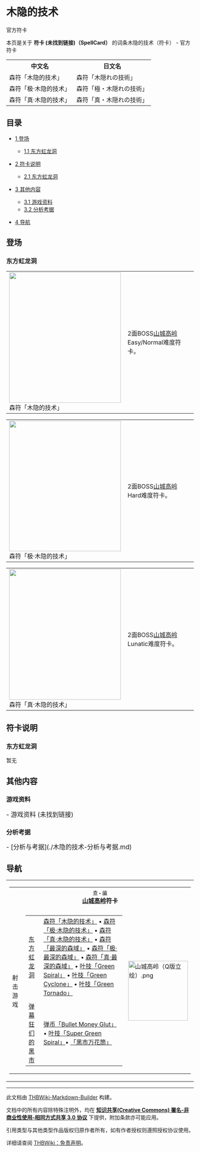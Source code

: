 # 木隐的技术

<!-- source html: G:\repos\THBWiki-Markdown-Builder\THBWikiMarkdown\Temp\main\a\ae\ns0%3A%E6%9C%A8%E9%9A%90%E7%9A%84%E6%8A%80%E6%9C%AF.html -->

官方符卡

本页是关于 **符卡 (未找到链接)（SpellCard）** 的词条木隐的技术（符卡） - 官方符卡

<table>

<tbody><tr>
<th>中文名</th>
<th>日文名
</th></tr>
<tr>
<td>森符「木隐的技术」</td>
<td>森符「木隠れの技術」
</td></tr>
<tr>
<td>森符「极·木隐的技术」</td>
<td>森符「極・木隠れの技術」
</td></tr>
<tr>
<td>森符「真·木隐的技术」</td>
<td>森符「真・木隠れの技術」
</td></tr></tbody></table>


## 目录

- [1 登场](#登场)

  - [1.1 东方虹龙洞](#东方虹龙洞)



- [2 符卡说明](#符卡说明)

  - [2.1 东方虹龙洞](#东方虹龙洞_2)



- [3 其他内容](#其他内容)

  - [3.1 游戏资料](#游戏资料)
  - [3.2 分析考据](#分析考据)



- [4 导航](#导航)




## 登场
### 东方虹龙洞

<table>

<tbody><tr>
<td><div class="thumb tleft"><div class="thumbinner" style="width:302px;"><a href="./文件-森符「木隐的技术」（虹龙洞）.png.md" class="image"><img alt="" src="https://upload.thwiki.cc/thumb/2/24/%E6%A3%AE%E7%AC%A6%E3%80%8C%E6%9C%A8%E9%9A%90%E7%9A%84%E6%8A%80%E6%9C%AF%E3%80%8D%EF%BC%88%E8%99%B9%E9%BE%99%E6%B4%9E%EF%BC%89.png/300px-%E6%A3%AE%E7%AC%A6%E3%80%8C%E6%9C%A8%E9%9A%90%E7%9A%84%E6%8A%80%E6%9C%AF%E3%80%8D%EF%BC%88%E8%99%B9%E9%BE%99%E6%B4%9E%EF%BC%89.png" decoding="async" loading="lazy" width="300" height="350" class="thumbimage" srcset="https://upload.thwiki.cc/thumb/2/24/%E6%A3%AE%E7%AC%A6%E3%80%8C%E6%9C%A8%E9%9A%90%E7%9A%84%E6%8A%80%E6%9C%AF%E3%80%8D%EF%BC%88%E8%99%B9%E9%BE%99%E6%B4%9E%EF%BC%89.png/450px-%E6%A3%AE%E7%AC%A6%E3%80%8C%E6%9C%A8%E9%9A%90%E7%9A%84%E6%8A%80%E6%9C%AF%E3%80%8D%EF%BC%88%E8%99%B9%E9%BE%99%E6%B4%9E%EF%BC%89.png 1.5x, https://upload.thwiki.cc/thumb/2/24/%E6%A3%AE%E7%AC%A6%E3%80%8C%E6%9C%A8%E9%9A%90%E7%9A%84%E6%8A%80%E6%9C%AF%E3%80%8D%EF%BC%88%E8%99%B9%E9%BE%99%E6%B4%9E%EF%BC%89.png/600px-%E6%A3%AE%E7%AC%A6%E3%80%8C%E6%9C%A8%E9%9A%90%E7%9A%84%E6%8A%80%E6%9C%AF%E3%80%8D%EF%BC%88%E8%99%B9%E9%BE%99%E6%B4%9E%EF%BC%89.png 2x" data-file-width="768" data-file-height="896"></a>  <div class="thumbcaption"><div class="magnify"><a href="./文件-森符「木隐的技术」（虹龙洞）.png.md" class="internal" title="放大"></a></div>森符「木隐的技术」</div></div></div>
</td>
<td>
<p>2面BOSS<a href="./山城高岭.md" title="山城高岭">山城高岭</a>Easy/Normal难度符卡。
</p>
</td></tr></tbody></table>



  
  

  


<table>

<tbody><tr>
<td><div class="thumb tleft"><div class="thumbinner" style="width:302px;"><a href="./文件-森符「极·木隐的技术」（虹龙洞）.png.md" class="image"><img alt="" src="https://upload.thwiki.cc/thumb/1/1b/%E6%A3%AE%E7%AC%A6%E3%80%8C%E6%9E%81%C2%B7%E6%9C%A8%E9%9A%90%E7%9A%84%E6%8A%80%E6%9C%AF%E3%80%8D%EF%BC%88%E8%99%B9%E9%BE%99%E6%B4%9E%EF%BC%89.png/300px-%E6%A3%AE%E7%AC%A6%E3%80%8C%E6%9E%81%C2%B7%E6%9C%A8%E9%9A%90%E7%9A%84%E6%8A%80%E6%9C%AF%E3%80%8D%EF%BC%88%E8%99%B9%E9%BE%99%E6%B4%9E%EF%BC%89.png" decoding="async" loading="lazy" width="300" height="350" class="thumbimage" srcset="https://upload.thwiki.cc/thumb/1/1b/%E6%A3%AE%E7%AC%A6%E3%80%8C%E6%9E%81%C2%B7%E6%9C%A8%E9%9A%90%E7%9A%84%E6%8A%80%E6%9C%AF%E3%80%8D%EF%BC%88%E8%99%B9%E9%BE%99%E6%B4%9E%EF%BC%89.png/450px-%E6%A3%AE%E7%AC%A6%E3%80%8C%E6%9E%81%C2%B7%E6%9C%A8%E9%9A%90%E7%9A%84%E6%8A%80%E6%9C%AF%E3%80%8D%EF%BC%88%E8%99%B9%E9%BE%99%E6%B4%9E%EF%BC%89.png 1.5x, https://upload.thwiki.cc/thumb/1/1b/%E6%A3%AE%E7%AC%A6%E3%80%8C%E6%9E%81%C2%B7%E6%9C%A8%E9%9A%90%E7%9A%84%E6%8A%80%E6%9C%AF%E3%80%8D%EF%BC%88%E8%99%B9%E9%BE%99%E6%B4%9E%EF%BC%89.png/600px-%E6%A3%AE%E7%AC%A6%E3%80%8C%E6%9E%81%C2%B7%E6%9C%A8%E9%9A%90%E7%9A%84%E6%8A%80%E6%9C%AF%E3%80%8D%EF%BC%88%E8%99%B9%E9%BE%99%E6%B4%9E%EF%BC%89.png 2x" data-file-width="814" data-file-height="950"></a>  <div class="thumbcaption"><div class="magnify"><a href="./文件-森符「极·木隐的技术」（虹龙洞）.png.md" class="internal" title="放大"></a></div>森符「极·木隐的技术」</div></div></div>
</td>
<td>
<p>2面BOSS<a href="./山城高岭.md" title="山城高岭">山城高岭</a>Hard难度符卡。
</p>
</td></tr></tbody></table>



  
  

  


<table>

<tbody><tr>
<td><div class="thumb tleft"><div class="thumbinner" style="width:302px;"><a href="./文件-森符「真·木隐的技术」（虹龙洞）.png.md" class="image"><img alt="" src="https://upload.thwiki.cc/thumb/a/a0/%E6%A3%AE%E7%AC%A6%E3%80%8C%E7%9C%9F%C2%B7%E6%9C%A8%E9%9A%90%E7%9A%84%E6%8A%80%E6%9C%AF%E3%80%8D%EF%BC%88%E8%99%B9%E9%BE%99%E6%B4%9E%EF%BC%89.png/300px-%E6%A3%AE%E7%AC%A6%E3%80%8C%E7%9C%9F%C2%B7%E6%9C%A8%E9%9A%90%E7%9A%84%E6%8A%80%E6%9C%AF%E3%80%8D%EF%BC%88%E8%99%B9%E9%BE%99%E6%B4%9E%EF%BC%89.png" decoding="async" loading="lazy" width="300" height="350" class="thumbimage" srcset="https://upload.thwiki.cc/thumb/a/a0/%E6%A3%AE%E7%AC%A6%E3%80%8C%E7%9C%9F%C2%B7%E6%9C%A8%E9%9A%90%E7%9A%84%E6%8A%80%E6%9C%AF%E3%80%8D%EF%BC%88%E8%99%B9%E9%BE%99%E6%B4%9E%EF%BC%89.png/450px-%E6%A3%AE%E7%AC%A6%E3%80%8C%E7%9C%9F%C2%B7%E6%9C%A8%E9%9A%90%E7%9A%84%E6%8A%80%E6%9C%AF%E3%80%8D%EF%BC%88%E8%99%B9%E9%BE%99%E6%B4%9E%EF%BC%89.png 1.5x, https://upload.thwiki.cc/thumb/a/a0/%E6%A3%AE%E7%AC%A6%E3%80%8C%E7%9C%9F%C2%B7%E6%9C%A8%E9%9A%90%E7%9A%84%E6%8A%80%E6%9C%AF%E3%80%8D%EF%BC%88%E8%99%B9%E9%BE%99%E6%B4%9E%EF%BC%89.png/600px-%E6%A3%AE%E7%AC%A6%E3%80%8C%E7%9C%9F%C2%B7%E6%9C%A8%E9%9A%90%E7%9A%84%E6%8A%80%E6%9C%AF%E3%80%8D%EF%BC%88%E8%99%B9%E9%BE%99%E6%B4%9E%EF%BC%89.png 2x" data-file-width="768" data-file-height="896"></a>  <div class="thumbcaption"><div class="magnify"><a href="./文件-森符「真·木隐的技术」（虹龙洞）.png.md" class="internal" title="放大"></a></div>森符「真·木隐的技术」</div></div></div>
</td>
<td>
<p>2面BOSS<a href="./山城高岭.md" title="山城高岭">山城高岭</a>Lunatic难度符卡。
</p>
</td></tr></tbody></table>



## 符卡说明
### 东方虹龙洞
  
暂无
  

## 其他内容
### 游戏资料
  
<big>
</big>  
<big>- 游戏资料 (未找到链接)
</big><big></big>  
<big></big>
  

### 分析考据
  
<big>
</big>  
<big>- [分析与考据](./木隐的技术-分析与考据.md)
</big><big></big>  
<big></big>
  

## 导航

<table><tbody><tr><td><table cellspacing="0" class="nowraplinks mw-collapsible mw-collapsed" style="width:100%;;;"><tbody><tr><th style=";" colspan="3" class="navbox-title"><div class="navbar"><div class="noprint plainlinksneverexpand" style="background-color:transparent; padding:0; font-weight:normal; font-size:80%; white-space:nowrap;"><a href="./模板-山城高岭符卡导航.md" title="模板:山城高岭符卡导航"><span style=";;border:none;" title="查看这个模板">查</span></a>&#160;<span style="font-size:80%;">•</span>&#160;<a href="/index.php?title=%E6%A8%A1%E6%9D%BF:%E5%B1%B1%E5%9F%8E%E9%AB%98%E5%B2%AD%E7%AC%A6%E5%8D%A1%E5%AF%BC%E8%88%AA&amp;action=edit"><span style=";;border:none;" title="您可以编辑这个模板。请在储存变更之前先预览">编</span></a></div></div><span><a href="./山城高岭.md" title="山城高岭">山城高岭</a>符卡</span></th></tr><tr><td></td></tr><tr><td class="navbox-group" style=";;">射击游戏</td><td style=";;" class="navbox-list navbox-odd"><div></div><table cellspacing="0" class="nowraplinks navbox-subgroup" style="width:100%;;;;"><tbody><tr><td class="navbox-group" style=";;"><div><a href="./东方虹龙洞.md" title="东方虹龙洞">东方虹龙洞</a></div></td><td style=";;" class="navbox-list navbox-odd"><div><a href="./木隐的技术.md" title="木隐的技术" unred="">森符「木隐的技术」</a> &#8226; <a href="./木隐的技术.md" title="木隐的技术" unred="">森符「极·木隐的技术」</a> &#8226; <a href="./木隐的技术.md" title="木隐的技术" unred="">森符「真·木隐的技术」</a> &#8226; <a href="./最深的森域.md" title="最深的森域" unred="">森符「最深的森域」</a> &#8226; <a href="./最深的森域.md" title="最深的森域" unred="">森符「极·最深的森域」</a> &#8226; <a href="./最深的森域.md" title="最深的森域" unred="">森符「真·最深的森域」</a> &#8226; <a href="./Green_Spiral.md" title="Green Spiral" unred="">叶技「Green Spiral」</a> &#8226; <a href="./Green_Spiral.md" title="Green Spiral" unred="">叶技「Green Cyclone」</a> &#8226; <a href="./Green_Spiral.md" title="Green Spiral" unred="">叶技「Green Tornado」</a></div></td></tr><tr><td></td></tr><tr><td class="navbox-group" style=";;"><div><a href="./弹幕狂们的黑市.md" title="弹幕狂们的黑市">弹幕狂们的黑市</a></div></td><td style=";;" class="navbox-list navbox-even"><div><a href="./Bullet_Money_Glut.md" title="Bullet Money Glut" unred="">弹币「Bullet Money Glut」</a> &#8226; <a href="./Green_Spiral.md" title="Green Spiral" unred="">叶技「Super Green Spiral」</a>&#8226; <a href="./黑市万花筒.md" title="黑市万花筒" unred="">「黑市万花筒」</a></div></td></tr></tbody></table><div></div></td><td class="navbox-image" style="" rowspan="1"><a href="./文件-山城高岭（Q版立绘）.png.md" class="image"><img alt="山城高岭（Q版立绘）.png" src="https://upload.thwiki.cc/thumb/2/24/%E5%B1%B1%E5%9F%8E%E9%AB%98%E5%B2%AD%EF%BC%88Q%E7%89%88%E7%AB%8B%E7%BB%98%EF%BC%89.png/160px-%E5%B1%B1%E5%9F%8E%E9%AB%98%E5%B2%AD%EF%BC%88Q%E7%89%88%E7%AB%8B%E7%BB%98%EF%BC%89.png" decoding="async" loading="lazy" width="160" height="160" srcset="https://upload.thwiki.cc/thumb/2/24/%E5%B1%B1%E5%9F%8E%E9%AB%98%E5%B2%AD%EF%BC%88Q%E7%89%88%E7%AB%8B%E7%BB%98%EF%BC%89.png/240px-%E5%B1%B1%E5%9F%8E%E9%AB%98%E5%B2%AD%EF%BC%88Q%E7%89%88%E7%AB%8B%E7%BB%98%EF%BC%89.png 1.5x, https://upload.thwiki.cc/thumb/2/24/%E5%B1%B1%E5%9F%8E%E9%AB%98%E5%B2%AD%EF%BC%88Q%E7%89%88%E7%AB%8B%E7%BB%98%EF%BC%89.png/320px-%E5%B1%B1%E5%9F%8E%E9%AB%98%E5%B2%AD%EF%BC%88Q%E7%89%88%E7%AB%8B%E7%BB%98%EF%BC%89.png 2x" data-file-width="500" data-file-height="500"></a></td></tr></tbody></table></td></tr></tbody></table>






---

此文档由 [THBWiki-Markdown-Builder](https://github.com/Delsin-Yu/THBWiki-Markdown-Builder) 构建。

文档中的所有内容除特殊注明外，均在 [**知识共享(Creative Commons) 署名-非商业性使用-相同方式共享 3.0 协议**](https://creativecommons.org/licenses/by-sa/3.0/deed.zh-hans) 下提供，附加条款亦可能应用。

引用类型与其他类型作品版权归原作者所有，如有作者授权则遵照授权协议使用。

详细请查阅 [THBWiki：免责声明](https://thbwiki.cc/THBWiki:%E5%85%8D%E8%B4%A3%E5%A3%B0%E6%98%8E)。

